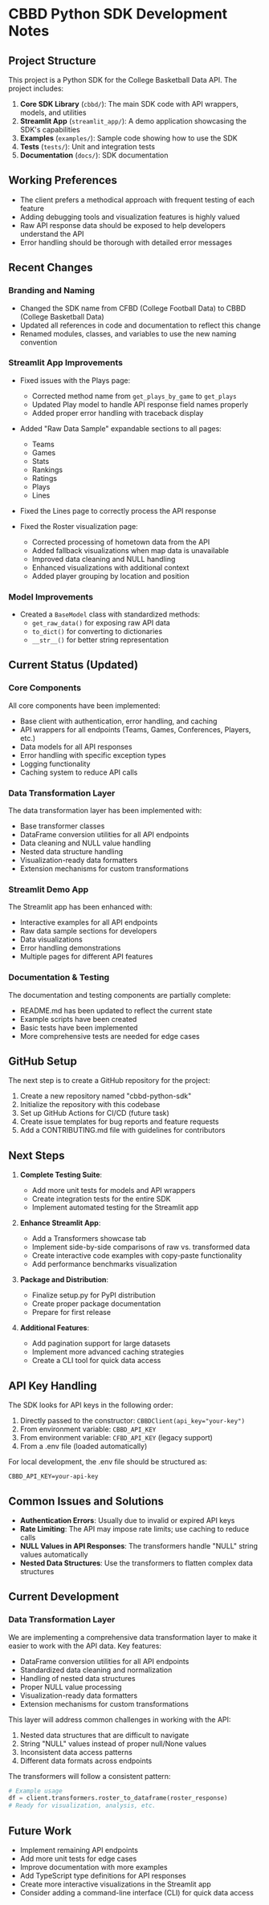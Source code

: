# CBBD Python SDK Development Notes

## Project Structure

This project is a Python SDK for the College Basketball Data API. The project includes:

1. **Core SDK Library** (`cbbd/`): The main SDK code with API wrappers, models, and utilities
2. **Streamlit App** (`streamlit_app/`): A demo application showcasing the SDK's capabilities
3. **Examples** (`examples/`): Sample code showing how to use the SDK
4. **Tests** (`tests/`): Unit and integration tests
5. **Documentation** (`docs/`): SDK documentation

## Working Preferences

- The client prefers a methodical approach with frequent testing of each feature
- Adding debugging tools and visualization features is highly valued
- Raw API response data should be exposed to help developers understand the API
- Error handling should be thorough with detailed error messages

## Recent Changes

### Branding and Naming

- Changed the SDK name from CFBD (College Football Data) to CBBD (College Basketball Data)
- Updated all references in code and documentation to reflect this change
- Renamed modules, classes, and variables to use the new naming convention

### Streamlit App Improvements

- Fixed issues with the Plays page:
  - Corrected method name from `get_plays_by_game` to `get_plays`
  - Updated Play model to handle API response field names properly
  - Added proper error handling with traceback display
  
- Added "Raw Data Sample" expandable sections to all pages:
  - Teams
  - Games
  - Stats
  - Rankings
  - Ratings
  - Plays
  - Lines
  
- Fixed the Lines page to correctly process the API response

- Fixed the Roster visualization page:
  - Corrected processing of hometown data from the API
  - Added fallback visualizations when map data is unavailable
  - Improved data cleaning and NULL handling
  - Enhanced visualizations with additional context
  - Added player grouping by location and position

### Model Improvements

- Created a `BaseModel` class with standardized methods:
  - `get_raw_data()` for exposing raw API data
  - `to_dict()` for converting to dictionaries
  - `__str__()` for better string representation

## Current Status (Updated)

### Core Components

All core components have been implemented:
- Base client with authentication, error handling, and caching
- API wrappers for all endpoints (Teams, Games, Conferences, Players, etc.)
- Data models for all API responses
- Error handling with specific exception types
- Logging functionality
- Caching system to reduce API calls

### Data Transformation Layer

The data transformation layer has been implemented with:
- Base transformer classes
- DataFrame conversion utilities for all API endpoints
- Data cleaning and NULL value handling
- Nested data structure handling
- Visualization-ready data formatters
- Extension mechanisms for custom transformations

### Streamlit Demo App

The Streamlit app has been enhanced with:
- Interactive examples for all API endpoints
- Raw data sample sections for developers
- Data visualizations
- Error handling demonstrations
- Multiple pages for different API features

### Documentation & Testing

The documentation and testing components are partially complete:
- README.md has been updated to reflect the current state
- Example scripts have been created
- Basic tests have been implemented
- More comprehensive tests are needed for edge cases

## GitHub Setup

The next step is to create a GitHub repository for the project:

1. Create a new repository named "cbbd-python-sdk"
2. Initialize the repository with this codebase
3. Set up GitHub Actions for CI/CD (future task)
4. Create issue templates for bug reports and feature requests
5. Add a CONTRIBUTING.md file with guidelines for contributors

## Next Steps

1. **Complete Testing Suite**:
   - Add more unit tests for models and API wrappers
   - Create integration tests for the entire SDK
   - Implement automated testing for the Streamlit app

2. **Enhance Streamlit App**:
   - Add a Transformers showcase tab
   - Implement side-by-side comparisons of raw vs. transformed data
   - Create interactive code examples with copy-paste functionality
   - Add performance benchmarks visualization

3. **Package and Distribution**:
   - Finalize setup.py for PyPI distribution
   - Create proper package documentation
   - Prepare for first release

4. **Additional Features**:
   - Add pagination support for large datasets
   - Implement more advanced caching strategies
   - Create a CLI tool for quick data access

## API Key Handling

The SDK looks for API keys in the following order:
1. Directly passed to the constructor: `CBBDClient(api_key="your-key")`
2. From environment variable: `CBBD_API_KEY`
3. From environment variable: `CFBD_API_KEY` (legacy support)
4. From a .env file (loaded automatically)

For local development, the .env file should be structured as:
```
CBBD_API_KEY=your-api-key
```

## Common Issues and Solutions

- **Authentication Errors**: Usually due to invalid or expired API keys
- **Rate Limiting**: The API may impose rate limits; use caching to reduce calls
- **NULL Values in API Responses**: The transformers handle "NULL" string values automatically
- **Nested Data Structures**: Use the transformers to flatten complex data structures

## Current Development

### Data Transformation Layer

We are implementing a comprehensive data transformation layer to make it easier to work with the API data. Key features:

- DataFrame conversion utilities for all API endpoints
- Standardized data cleaning and normalization
- Handling of nested data structures
- Proper NULL value processing
- Visualization-ready data formatters
- Extension mechanisms for custom transformations

This layer will address common challenges in working with the API:
1. Nested data structures that are difficult to navigate
2. String "NULL" values instead of proper null/None values
3. Inconsistent data access patterns
4. Different data formats across endpoints

The transformers will follow a consistent pattern:
```python
# Example usage
df = client.transformers.roster_to_dataframe(roster_response)
# Ready for visualization, analysis, etc.
```

## Future Work

- Implement remaining API endpoints
- Add more unit tests for edge cases
- Improve documentation with more examples
- Add TypeScript type definitions for API responses
- Create more interactive visualizations in the Streamlit app
- Consider adding a command-line interface (CLI) for quick data access 